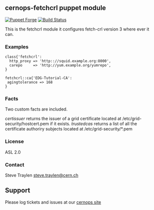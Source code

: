 ## cernops-fetchcrl puppet module

[![Puppet Forge](http://img.shields.io/puppetforge/v/CERNOps/fetchcrl.svg)](https://forge.puppetlabs.com/CERNOps/fetchcrl)
[![Build Status](https://travis-ci.org/cernops/puppet-fetchcrl.svg?branch=master)](https://travis-ci.org/cernops/puppet-fetchcrl)

This is the fetchcrl module it configures fetch-crl version 3 where
ever it can.

### Examples

```puppet
class{'fetchcrl':
  http_proxy => 'http:://squid.example.org:8000',
  carepo     => 'http://yum.example.org/yumrepo',
}

fetchcrl::ca{'EDG-Tutorial-CA':
 agingtolerance => 168
}
```

### Facts
Two custom facts are included.

*certissuer* returns the issuer of a grid certificate located at /etc/grid-security/hostcert.pem if it exists.
*trustedcas* returns a list of all the certificate authoriry subjects located at /etc/grid-security/*.pem

### License
ASL 2.0

### Contact
Steve Traylen <steve.traylen@cern.ch>

## Support
Please log tickets and issues at our [cernops site](http://github.ch/cernops)

